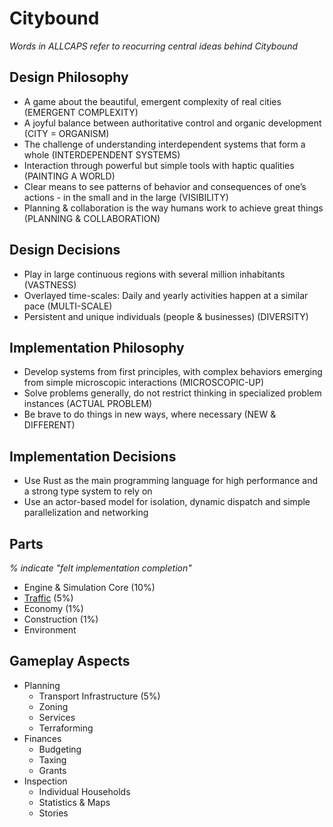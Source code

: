# Citybound

*Words in ALLCAPS refer to reocurring central ideas behind Citybound*

## Design Philosophy

* A game about the beautiful, emergent complexity of real cities (EMERGENT COMPLEXITY)
* A joyful balance between authoritative control and organic development (CITY = ORGANISM)
* The challenge of understanding interdependent systems that form a whole (INTERDEPENDENT SYSTEMS) 
* Interaction through powerful but simple tools with haptic qualities (PAINTING A WORLD)
* Clear means to see patterns of behavior and consequences of one’s actions - in the small and in the large (VISIBILITY)
* Planning & collaboration is the way humans work to achieve great things (PLANNING & COLLABORATION)

## Design Decisions

* Play in large continuous regions with several million inhabitants (VASTNESS)
* Overlayed time-scales: Daily and yearly activities happen at a similar pace (MULTI-SCALE)
* Persistent and unique individuals (people & businesses) (DIVERSITY)

## Implementation Philosophy

* Develop systems from first principles, with complex behaviors emerging from simple microscopic interactions (MICROSCOPIC-UP)
* Solve problems generally, do not restrict thinking in specialized problem instances (ACTUAL PROBLEM)
* Be brave to do things in new ways, where necessary (NEW & DIFFERENT)

## Implementation Decisions

* Use Rust as the main programming language for high performance and a strong type system to rely on
* Use an actor-based model for isolation, dynamic dispatch and simple parallelization and networking

## Parts

*% indicate "felt implementation completion"*

* Engine & Simulation Core (10%)
* [Traffic](lanes_and_cars/README.md) (5%)
* Economy (1%)
* Construction (1%)
* Environment

## Gameplay Aspects

* Planning
  * Transport Infrastructure (5%)
  * Zoning
  * Services
  * Terraforming
* Finances
  * Budgeting
  * Taxing
  * Grants
* Inspection
  * Individual Households
  * Statistics & Maps
  * Stories
